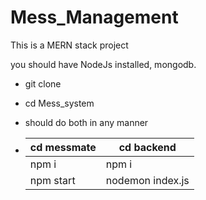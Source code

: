 # Mess_Management

This is a MERN stack project

 you should have NodeJs installed, mongodb.

- git clone
- cd Mess_system
- should do both in any manner

- | cd messmate | cd backend |
   | ---------- | ---------- |
   | npm i      |    npm i   |
   | npm start | nodemon index.js |



